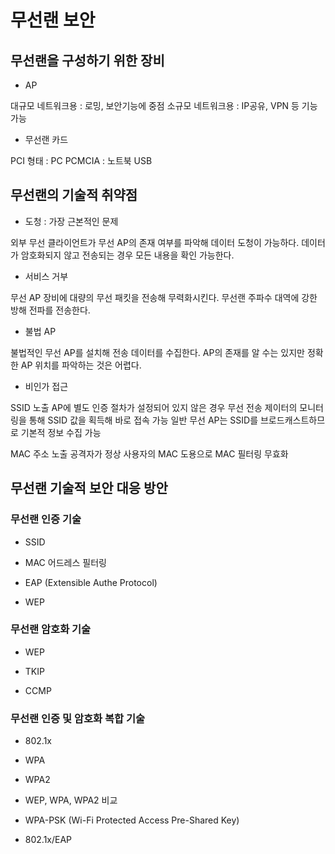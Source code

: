 # 무선랜 보안

## 무선랜을 구성하기 위한 장비

* AP

대규모 네트워크용 : 로밍, 보안기능에 중점
소규모 네트워크용 : IP공유, VPN 등 기능 가능

* 무선랜 카드

PCI 형태 : PC
PCMCIA : 노트북
USB

## 무선랜의 기술적 취약점

* 도청 : 가장 근본적인 문제

외부 무선 클라이언트가 무선 AP의 존재 여부를 파악해 데이터 도청이 가능하다.
데이터가 암호화되지 않고 전송되는 경우 모든 내용을 확인 가능한다.

* 서비스 거부

무선 AP 장비에 대량의 무선 패킷을 전송해 무력화시킨다.
무선랜 주파수 대역에 강한 방해 전파를 전송한다.

* 불법 AP

불법적인 무선 AP를 설치해 전송 데이터를 수집한다.
AP의 존재를 알 수는 있지만 정확한 AP 위치를 파악하는 것은 어렵다.

* 비인가 접근

SSID 노출
    AP에 별도 인증 절차가 설정되어 있지 않은 경우 무선 전송 제이터의 모니터링을 통해 SSID 값을 획득해 바로 접속 가능
    일반 무선 AP는 SSID를 브로드캐스트하므로 기본적 정보 수집 가능

MAC 주소 노출
    공격자가 정상 사용자의 MAC 도용으로 MAC 필터링 무효화

## 무선랜 기술적 보안 대응 방안

### 무선랜 인증 기술

* SSID

* MAC 어드레스 필터링

* EAP (Extensible Authe Protocol)

* WEP

### 무선랜 암호화 기술

* WEP

* TKIP

* CCMP

### 무선랜 인증 및 암호화 복합 기술

* 802.1x

* WPA

* WPA2

* WEP, WPA, WPA2 비교

* WPA-PSK (Wi-Fi Protected Access Pre-Shared Key)

* 802.1x/EAP